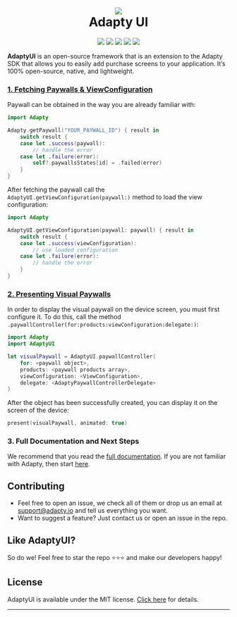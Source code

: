 <h1 align="center" style="border-bottom: none">
<b>
    <a href="https://adapty.io/?utm_source=github&utm_medium=referral&utm_campaign=AdaptySDK-iOS">
        <img src="https://adapty-portal-media-production.s3.amazonaws.com/github/logo-adapty-new.svg">
    </a>
</b>
<br>Adapty UI
</h1>

<p align="center">
<a href="https://go.adapty.io/subhub-community-ios-rep"><img src="https://img.shields.io/badge/Adapty-discord-purple"></a>
<a href="https://cocoapods.org/pods/AdaptyUI"><img src="https://img.shields.io/cocoapods/v/AdaptyUI.svg?style=flat"></a>
<a href="https://github.com/adaptyteam/AdaptyUI-iOS/blob/master/LICENSE"><img src="https://img.shields.io/cocoapods/l/AdaptyUI.svg?style=flat"></a>
<a href="https://cocoapods.org/pods/AdaptyUI"><img src="https://img.shields.io/cocoapods/p/AdaptyUI.svg?style=flat"></a>
<a href="https://docs.adapty.io/docs/paywall-builder-installation">
<img src="https://img.shields.io/badge/SwiftPM-compatible-orange.svg"></a>
</p>

**AdaptyUI** is an open-source framework that is an extension to the Adapty SDK that allows you to easily add purchase screens to your application. It’s 100% open-source, native, and lightweight.

### [1. Fetching Paywalls & ViewConfiguration](https://docs.adapty.io/docs/paywall-builder-fetching)

Paywall can be obtained in the way you are already familiar with:

```swift
import Adapty

Adapty.getPaywall("YOUR_PAYWALL_ID") { result in
    switch result {
    case let .success(paywall):
        // handle the error
    case let .failure(error):
        self?.paywallsStates[id] = .failed(error)
    }
}
```

After fetching the paywall call the `AdaptyUI.getViewConfiguration(paywall:)` method to load the view configuration:

```swift
import Adapty

AdaptyUI.getViewConfiguration(paywall: paywall) { result in
    switch result {
    case let .success(viewConfiguration):
        // use loaded configuration
    case let .failure(error):
        // handle the error
    }
}
```

### [2. Presenting Visual Paywalls](https://docs.adapty.io/docs/paywall-builder-presenting)

In order to display the visual paywall on the device screen, you must first configure it. To do this, call the method `.paywallController(for:products:viewConfiguration:delegate:)`:

```swift
import Adapty
import AdaptyUI

let visualPaywall = AdaptyUI.paywallController(
    for: <paywall object>,
    products: <paywall products array>,
    viewConfiguration: <ViewConfiguration>,
    delegate: <AdaptyPaywallControllerDelegate>
)
```

After the object has been successfully created, you can display it on the screen of the device:

```swift
present(visualPaywall, animated: true)
```

### 3. Full Documentation and Next Steps

We recommend that you read the [full documentation](https://docs.adapty.io/docs/paywall-builder-getting-started). If you are not familiar with Adapty, then start [here](https://docs.adapty.io/docs).

## Contributing

- Feel free to open an issue, we check all of them or drop us an email at [support@adapty.io](mailto:support@adapty.io) and tell us everything you want.
- Want to suggest a feature? Just contact us or open an issue in the repo.

## Like AdaptyUI?

So do we! Feel free to star the repo ⭐️⭐️⭐️ and make our developers happy!

## License

AdaptyUI is available under the MIT license. [Click here](https://github.com/adaptyteam/AdaptyUI-iOS/blob/master/LICENSE) for details.

---
